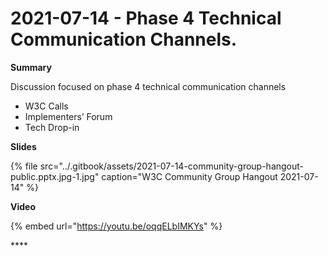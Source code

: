 # 2021-07-14 - Phase 4 Technical Communication Channels.

**Summary**

Discussion focused on phase 4 technical communication channels

* W3C Calls
* Implementers’ Forum
* Tech Drop-in

**Slides**

{% file src="../.gitbook/assets/2021-07-14-community-group-hangout-public.pptx.jpg-1.jpg" caption="W3C Community Group Hangout  2021-07-14" %}

**Video**

{% embed url="https://youtu.be/oqqELbIMKYs" %}

\*\*\*\*

